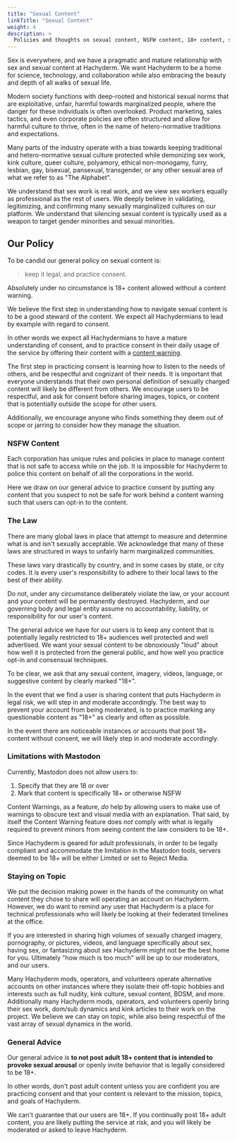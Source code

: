 ```yaml
---
title: "Sexual Content"
linkTitle: "Sexual Content"
weight: 4
description: >
  Policies and thoughts on sexual content, NSFW content, 18+ content, sexually charged content, sexual imagery, and its relationship to Hachyderm users and marginalized communities.
---
```


Sex is everywhere, and we have a pragmatic and mature relationship with sex and sexual content at Hachyderm.
We want Hachyderm to be a home for science, technology, and collaboration while also embracing the beauty and depth of all walks of sexual life. 

Modern society functions with deep-rooted and historical sexual norms that are exploitative, unfair, harmful towards marginalized people, where the danger for these individuals is often overlooked.
Product marketing, sales tactics, and even corporate policies are often structured and allow for harmful culture to thrive, often in the name of hetero-normative traditions and expectations.

Many parts of the industry operate with a bias towards keeping traditional and hetero-normative sexual culture protected while demonizing sex work, kink culture, queer culture, polyamory, ethical non-monogamy, furry, lesbian, gay, bisexual, pansexual, transgender, or any other sexual area of what we refer to as "The Alphabet".

We understand that sex work is real work, and we view sex workers equally as professional as the rest of users.
We deeply believe in validating, legitimizing, and confirming many sexually marginalized cultures on our platform.
We understand that silencing sexual content is typically used as a weapon to target gender minorities and sexual minorities.

## Our Policy 

To be candid our general policy on sexual content is:

> keep it legal, and practice consent. 

Absolutely under no circumstance is 18+ content allowed without a content warning.

We believe the first step in understanding how to navigate sexual content is to be a good steward of the content.
We expect all Hachydermians to lead by example with regard to consent.

In other words we expect all Hachydermians to have a mature understanding of consent, and to practice consent in their daily usage of the service by offering their content with a [content warning](/docs/hachyderm/content-warnings/). 

The first step in practicing consent is learning how to listen to the needs of others, and be respectful and cognizant of their needs.
It is important that everyone understands that their own personal definition of sexually charged content will likely be different from others.
We encourage users to be respectful, and ask for consent before sharing images, topics, or content that is potentially outside the scope for other users.

Additionally, we encourage anyone who finds something they deem out of scope or jarring to consider how they manage the situation. 

### NSFW Content 

Each corporation has unique rules and policies in place to manage content that is not safe to access while on the job.
It is impossible for Hachyderm to police this content on behalf of all the corporations in the world.

Here we draw on our general advice to practice consent by putting any content that you suspect to not be safe for work behind a content warning such that users can opt-in to the content.

### The Law

There are many global laws in place that attempt to measure and determine what is and isn't sexually acceptable. 
We acknowledge that many of these laws are structured in ways to unfairly harm marginalized communities.

These laws vary drastically by country, and in some cases by state, or city codes.
It is every user's responsibility to adhere to their local laws to the best of their ability. 

Do not, under any circumstance deliberately violate the law, or your account and your content will be permanently destroyed.
Hachyderm, and our governing body and legal entity assume no accountability, liability, or responsibility for our user's content.


The general advice we have for our users is to keep any content that is potentially legally restricted to 18+ audiences well protected and well advertised.
We want your sexual content to be obnoxiously "loud" about how well it is protected from the general public, and how well you practice opt-in and consensual techniques.

To be clear, we ask that any sexual content, imagery, videos, language, or suggestive content by clearly marked "18+".

In the event that we find a user is sharing content that puts Hachyderm in legal risk, we will step in and moderate accordingly.
The best way to prevent your account from being moderated, is to practice marking any questionable content as "18+" as clearly and often as possible.

In the event there are noticeable instances or accounts that post 18+ content without consent, we will likely step in and moderate accordingly.

### Limitations with Mastodon

Currently, Mastodon does not allow users to:

1. Specify that they are 18 or over
2. Mark that content is specifically 18+ or otherwise NSFW

Content Warnings, as a feature, _do_ help by allowing users to make use of warnings to obscure text and visual media with an explanation. That said, by itself the Content Warning feature does _not_ comply with what is legally required to prevent minors from seeing content the law considers to be 18+.

Since Hachyderm is geared for adult professionals, in order to be legally compliant and accommodate the limitation in the Mastodon tools, servers deemed to be 18+ will be either Limited or set to Reject Media.

### Staying on Topic

We put the decision making power in the hands of the community on what content they chose to share will operating an account on Hachyderm.
However, we do want to remind any user that Hachyderm is a place for technical professionals who will likely be looking at their federated timelines at the office.

If you are interested in sharing high volumes of sexually charged imagery, pornography, or pictures, videos, and language specifically about sex, having sex, or fantasizing about sex Hachyderm might not be the best home for you. Ultimately "how much is too much" will be up to our moderators, and our users. 

Many Hachyderm mods, operators, and volunteers operate alternative accounts on other instances where they isolate their off-topic hobbies and interests such as full nudity, kink culture, sexual content, BDSM, and more. Additionally many Hachyderm mods, operators, and volunteers openly bring their sex work, dom/sub dynamics and kink articles to their work on the project. We believe we can stay on topic, while also being respectful of the vast array of sexual dynamics in the world. 

### General Advice

Our general advice is **to not post adult 18+ content that is intended to provoke sexual arousal** or openly invite behavior that is legally considered to be 18+. 

In other words, don't post adult content unless you are confident you are practicing consent and that your content is relevant to the mission, topics, and goals of Hachyderm.

We can't guarantee that our users are 18+. If you continually post 18+ adult content, you are likely putting the service at risk, and you will likely be moderated or asked to leave Hachyderm.

